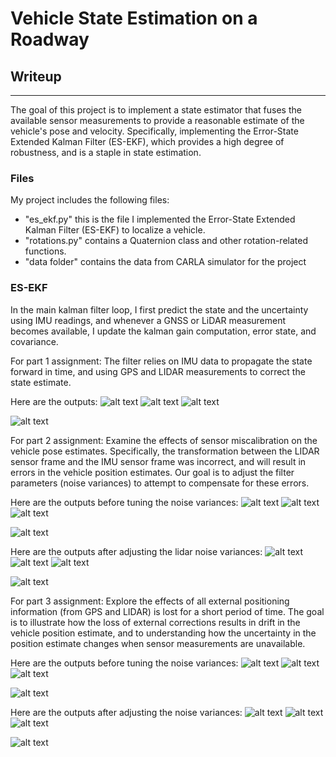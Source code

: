 # **Vehicle State Estimation on a Roadway**

## Writeup

---

The goal of this project is to implement a state estimator that fuses the available sensor measurements to provide a reasonable estimate of the vehicle's pose and velocity. Specifically, implementing the Error-State Extended Kalman Filter (ES-EKF), which provides a high degree of robustness, and is a staple in state estimation.


### Files

My project includes the following files:
* "es_ekf.py" this is the file I implemented the Error-State Extended Kalman Filter (ES-EKF) to localize a vehicle.
* "rotations.py" contains a Quaternion class and other rotation-related functions.
* "data folder" contains the data from CARLA simulator for the project


### ES-EKF

In the main kalman filter loop, I first predict the state and the uncertainty using IMU readings, and whenever a GNSS or LiDAR measurement becomes available, I update the kalman gain computation, error state, and covariance.

For part 1 assignment:
The filter relies on IMU data to propagate the state forward in time, and using GPS and LIDAR measurements to correct the state estimate.


Here are the outputs:
![alt text](./Result/Ass1_trajectory_3.png)   ![alt text](./Result/Ass1_trajectory_1.png)   ![alt text](./Result/Ass1_trajectory_2.png)


![alt text](./Result/Ass1_Error_Plots.png)


For part 2 assignment:
Examine the effects of sensor miscalibration on the vehicle pose estimates. Specifically, the transformation between the LIDAR sensor frame and the IMU sensor frame was incorrect, and will result in errors in the vehicle position estimates. Our goal is to adjust the filter parameters (noise variances) to attempt to compensate for these errors.


Here are the outputs before tuning the noise variances:
![alt text](./Result/Ass2_trajectory_1_b4tuning.png)   ![alt text](./Result/Ass2_trajectory_2_b4tuning.png)   ![alt text](./Result/Ass2_trajectory_3_b4tuning.png)


![alt text](./Result/Ass2_Error_Plots_b4tuning.png)


Here are the outputs after adjusting the lidar noise variances:
![alt text](./Result/Ass2_trajectory_1_aftertuning.png)   ![alt text](./Result/Ass2_trajectory_2_aftertuning.png)   ![alt text](./Result/Ass2_trajectory_3_aftertuning.png)


![alt text](./Result/Ass2_Error_Plots_aftertuning.png)


For part 3 assignment:
Explore the effects of all external positioning information (from GPS and LIDAR) is lost for a short period of time. The goal is to illustrate how the loss of external corrections results in drift in the vehicle position estimate, and to understanding how the uncertainty in the position estimate changes when sensor measurements are unavailable.


Here are the outputs before tuning the noise variances:
![alt text](./Result/Ass3_trajectory_1_b4tuning.png)   ![alt text](./Result/Ass3_trajectory_2_b4tuning.png)   ![alt text](./Result/Ass3_trajectory_3_b4tuning.png)


![alt text](./Result/Ass3_Error_Plots_b4tuning.png)


Here are the outputs after adjusting the noise variances:
![alt text](./Result/Ass3_trajectory_1_aftertuning.png)   ![alt text](./Result/Ass3_trajectory_2_aftertuning.png)   ![alt text](./Result/Ass3_trajectory_3_aftertuning.png)


![alt text](./Result/Ass3_Error_Plots_aftertuning.png)
